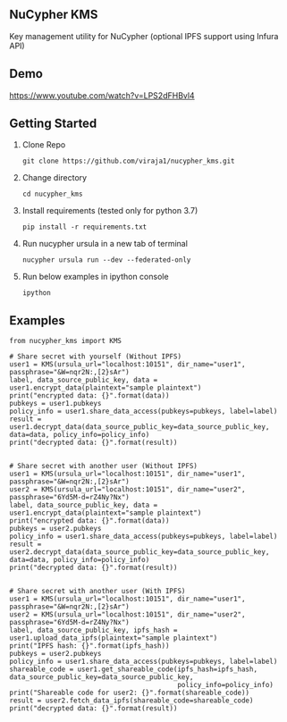 ## NuCypher KMS
Key management utility for NuCypher (optional IPFS support using Infura API)

## Demo
https://www.youtube.com/watch?v=LPS2dFHBvl4

## Getting Started

1) Clone Repo

    ```
    git clone https://github.com/viraja1/nucypher_kms.git
    ```
    
2) Change directory
    
   ```
   cd nucypher_kms
   ```
   
3) Install requirements (tested only for python 3.7)
    
   ```
   pip install -r requirements.txt
   ```
   
4) Run nucypher ursula in a new tab of terminal
   
   ```
   nucypher ursula run --dev --federated-only 
   ```
   
5) Run below examples in ipython console
   ```
   ipython 
   ``` 

## Examples

```
from nucypher_kms import KMS

# Share secret with yourself (Without IPFS)
user1 = KMS(ursula_url="localhost:10151", dir_name="user1", passphrase="&W=nqr2N:,[2}sAr")
label, data_source_public_key, data = user1.encrypt_data(plaintext="sample plaintext")
print("encrypted data: {}".format(data))
pubkeys = user1.pubkeys
policy_info = user1.share_data_access(pubkeys=pubkeys, label=label)
result = user1.decrypt_data(data_source_public_key=data_source_public_key, data=data, policy_info=policy_info)
print("decrypted data: {}".format(result))


# Share secret with another user (Without IPFS)
user1 = KMS(ursula_url="localhost:10151", dir_name="user1", passphrase="&W=nqr2N:,[2}sAr")
user2 = KMS(ursula_url="localhost:10151", dir_name="user2", passphrase="6Yd5M-d=rZ4Ny?Nx")
label, data_source_public_key, data = user1.encrypt_data(plaintext="sample plaintext")
print("encrypted data: {}".format(data))
pubkeys = user2.pubkeys
policy_info = user1.share_data_access(pubkeys=pubkeys, label=label)
result = user2.decrypt_data(data_source_public_key=data_source_public_key, data=data, policy_info=policy_info)
print("decrypted data: {}".format(result))


# Share secret with another user (With IPFS)
user1 = KMS(ursula_url="localhost:10151", dir_name="user1", passphrase="&W=nqr2N:,[2}sAr")
user2 = KMS(ursula_url="localhost:10151", dir_name="user2", passphrase="6Yd5M-d=rZ4Ny?Nx")
label, data_source_public_key, ipfs_hash = user1.upload_data_ipfs(plaintext="sample plaintext")
print("IPFS hash: {}".format(ipfs_hash))
pubkeys = user2.pubkeys
policy_info = user1.share_data_access(pubkeys=pubkeys, label=label)
shareable_code = user1.get_shareable_code(ipfs_hash=ipfs_hash, data_source_public_key=data_source_public_key,
                                          policy_info=policy_info)
print("Shareable code for user2: {}".format(shareable_code))
result = user2.fetch_data_ipfs(shareable_code=shareable_code)
print("decrypted data: {}".format(result))
```
